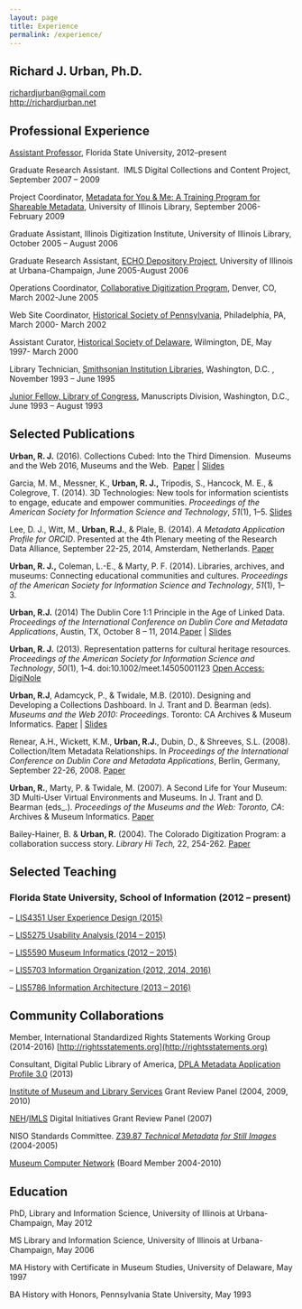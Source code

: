 ```yaml
---
layout: page
title: Experience
permalink: /experience/
---
```

## Richard J. Urban, Ph.D.
richardjurban@gmail.com <br />
http://richardjurban.net


## Professional Experience
[Assistant Professor](http://chi.cci.fsu.edu), Florida State University, 2012–present

Graduate Research Assistant.  IMLS Digital Collections and Content Project, September 2007 – 2009

Project Coordinator, [Metadata for You & Me: A Training Program for Shareable Metadata](http://www.dlib.indiana.edu/projects/mym/), University of Illinois Library, September 2006- February 2009

Graduate Assistant, Illinois Digitization Institute, University of Illinois Library, October 2005 – August 2006

Graduate Research Assistant, [ECHO Depository Project](http://www.ndiipp.illinois.edu/), University of Illinois at Urbana-Champaign, June 2005-August 2006

Operations Coordinator, [Collaborative Digitization Program](https://web.archive.org/web/20060813040240/http://www.cdpheritage.org/index.cfm), Denver, CO, March 2002-June 2005

Web Site Coordinator, [Historical Society of Pennsylvania](http://hsp.org), Philadelphia, PA, March 2000- March 2002

Assistant Curator, [Historical Society of Delaware](http://dehistory.org), Wilmington, DE, May 1997- March 2000

Library Technician, [Smithsonian Institution Libraries](http://sil.si.edu), Washington, D.C. , November 1993 – June 1995 

[Junior Fellow, Library of Congress](http://www.loc.gov/hr/jrfellows/), Manuscripts Division, Washington, D.C., June 1993 – August 1993

## Selected Publications
**Urban, R. J.** (2016). Collections Cubed: Into the Third Dimension.  Museums and the Web 2016, Museums and the Web.  [Paper](http://mw2016.museumsandtheweb.com/paper/collections-cubed-into-the-third-dimension/) \| [Slides](http://www.slideshare.net/musebrarian/collections-cubed-into-the-third-dimension)

Garcia, M. M., Messner, K., **Urban, R. J.,** Tripodis, S., Hancock, M. E., & Colegrove, T. (2014). 3D Technologies: New tools for information scientists to engage, educate and empower communities. _Proceedings of the American Society for Information Science and Technology_, _51_(1), 1–5. [Slides](http://www.slideshare.net/musebrarian/digital-libraries-in-the-third-dimension)

Lee, D. J., Witt, M., **Urban, R.J.**, & Plale, B. (2014). _A Metadata Application Profile for ORCID_. Presented at the 4th Plenary meeting of the Research Data Alliance, September 22-25, 2014, Amsterdam, Netherlands. [Paper](https://www.rd-alliance.org/metadata-application-profile-orcid.html)

**Urban, R. J.,** Coleman, L.-E., & Marty, P. F. (2014). Libraries, archives, and museums: Connecting educational communities and cultures. _Proceedings of the American Society for Information Science and Technology_, _51_(1), 1–3. 

**Urban, R.J.** (2014) The Dublin Core 1:1 Principle in the Age of Linked Data. _Proceedings of the International Conference on Dublin Core and Metadata Applications_, Austin, TX, October 8 – 11, 2014.[Paper](http://dcpapers.dublincore.org/pubs/article/view/3707) \| [Slides](http://www.slideshare.net/musebrarian/the-dublin-core-11-principle-in-the-age-of-linked-data)

**Urban, R. J.** (2013). Representation patterns for cultural heritage resources. _Proceedings of the American Society for Information Science and Technology_, _50_(1), 1–4. doi:10.1002/meet.14505001123 [Open Access: DigiNole](http://purl.flvc.org/fsu/fd/FSU_migr_slis_faculty_publications-0015)

**Urban, R.J**, Adamcyck, P., & Twidale, M.B. (2010). Designing and Developing a Collections Dashboard. In J. Trant and D. Bearman (eds). _Museums and the Web 2010: Proceedings_. Toronto: CA Archives & Museum Informatics. [Paper](http://www.museumsandtheweb.com/mw2010/papers/urban/urban.html) \| [Slides](http://www.slideshare.net/musebrarian/building-and-evaluating-collections-dashboards)

Renear, A.H., Wickett, K.M., **Urban, R.J.**, Dubin, D., & Shreeves, S.L. (2008). Collection/Item Metadata Relationships. In _Proceedings of the International Conference on Dublin Core and Metadata Applications_, Berlin, Germany, September 22-26, 2008. [Paper](http://dcpapers.dublincore.org/pubs/article/view/921)

**Urban, R.**, Marty, P. & Twidale, M. (2007). A Second Life for Your Museum: 3D Multi-User Virtual Environments and Museums. In J. Trant and D. Bearman (eds_.). _Proceedings of the Museums and the Web: Toronto, CA_: Archives & Museum Informatics. [Paper](http://www.museumsandtheweb.com/mw2007/papers/urban/urban.html)

Bailey-Hainer, B. & **Urban, R.** (2004). The Colorado Digitization Program: a collaboration success story. _Library Hi Tech,_ 22, 254-262. [Paper](http://www.emeraldinsight.com/doi/abs/10.1108/07378830410560044)

## Selected Teaching

### Florida State University, School of Information (2012 – present)

 – [LIS4351 User Experience Design (2015)](http://chi.cci.fsu.edu/person/rurban/teaching/lis4351-ux/)

 – [LIS5275 Usability Analysis (2014 – 2015)](http://chi.cci.fsu.edu/person/rurban/teaching/lis-5275/)

 – [LIS5590 Museum Informatics (2012 – 2015)](http://chi.cci.fsu.edu/person/rurban/teaching/lis5590/)

 – [LIS5703 Information Organization (2012, 2014, 2016)](http://chi.cci.fsu.edu/person/rurban/teaching/lis5703/)

– [LIS5786 Information Architecture (2013 – 2016)](http://chi.cci.fsu.edu/person/rurban/teaching/lis5786-information-architecture/)

## Community Collaborations
Member, International Standardized Rights Statements Working Group (2014-2016) [http://rightsstatements.org](http://rightsstatements.org)

Consultant, Digital Public Library of America, [DPLA Metadata Application Profile 3.0](https://dp.la/info/developers/map/) (2013)

[Institute of Museum and Library Services](http://imls.gov) Grant Review Panel (2004, 2009, 2010)

[NEH](http://neh.gov)/[IMLS](http://imls.gov) Digital Initiatives Grant Review Panel (2007)

NISO Standards Committee. [Z39.87 _Technical Metadata for Still Images_ ](http://www.loc.gov/standards/mix/)(2004-2005)

[Museum Computer Network](http://mcn.edu/) (Board Member 2004-2010)

## Education
PhD, Library and Information Science, University of Illinois at Urbana-Champaign, May 2012

MS Library and Information Science, University of Illinois at Urbana-Champaign, May 2006

MA History with Certificate in Museum Studies, University of Delaware, May 1997

BA History with Honors, Pennsylvania State University, May 1993
